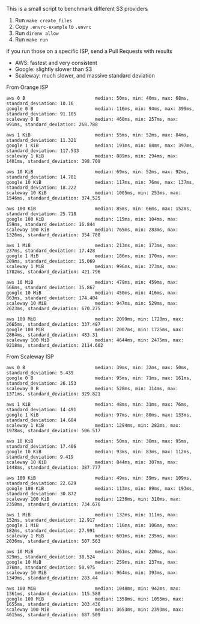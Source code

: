 		                 
This is a small script to benchmark different S3 providers

1. Run `make create_files`
2. Copy `.envrc-example` to `.envrc`
3. Run `direnv allow`
4. Run `make run`

If you run those on a specific ISP, send a Pull Requests with results

* AWS: fastest and very consistent
* Google: slightly slower than S3
* Scaleway: much slower, and massive standard deviation

From Orange ISP

	aws 0 B                          median: 50ms, min: 40ms, max: 68ms, standard_deviation: 10.16
	google 0 B                       median: 116ms, min: 94ms, max: 399ms, standard_deviation: 91.105
	scaleway 0 B                     median: 460ms, min: 257ms, max: 991ms, standard_deviation: 268.788
	
	aws 1 KiB                        median: 55ms, min: 52ms, max: 84ms, standard_deviation: 11.321
	google 1 KiB                     median: 191ms, min: 84ms, max: 397ms, standard_deviation: 117.533
	scaleway 1 KiB                   median: 889ms, min: 294ms, max: 1401ms, standard_deviation: 398.709
	
	aws 10 KiB                       median: 69ms, min: 52ms, max: 92ms, standard_deviation: 14.781
	google 10 KiB                    median: 117ms, min: 76ms, max: 137ms, standard_deviation: 18.222
	scaleway 10 KiB                  median: 1005ms, min: 253ms, max: 1546ms, standard_deviation: 374.525
	
	aws 100 KiB                      median: 85ms, min: 66ms, max: 152ms, standard_deviation: 25.718
	google 100 KiB                   median: 115ms, min: 104ms, max: 159ms, standard_deviation: 16.844
	scaleway 100 KiB                 median: 765ms, min: 283ms, max: 1326ms, standard_deviation: 354.788
	
	aws 1 MiB                        median: 213ms, min: 173ms, max: 237ms, standard_deviation: 17.428
	google 1 MiB                     median: 186ms, min: 170ms, max: 209ms, standard_deviation: 15.069
	scaleway 1 MiB                   median: 996ms, min: 373ms, max: 1782ms, standard_deviation: 421.796
	
	aws 10 MiB                       median: 479ms, min: 459ms, max: 566ms, standard_deviation: 35.867
	google 10 MiB                    median: 450ms, min: 416ms, max: 863ms, standard_deviation: 174.404
	scaleway 10 MiB                  median: 947ms, min: 529ms, max: 2623ms, standard_deviation: 670.275
	
	aws 100 MiB                      median: 2099ms, min: 1728ms, max: 2665ms, standard_deviation: 337.487
	google 100 MiB                   median: 2007ms, min: 1725ms, max: 2864ms, standard_deviation: 483.31
	scaleway 100 MiB                 median: 4644ms, min: 2475ms, max: 9218ms, standard_deviation: 2114.602

From Scaleway ISP

	aws 0 B                          median: 39ms, min: 32ms, max: 50ms, standard_deviation: 5.439
	google 0 B                       median: 95ms, min: 71ms, max: 161ms, standard_deviation: 26.153
	scaleway 0 B                     median: 528ms, min: 314ms, max: 1371ms, standard_deviation: 329.821
	
	aws 1 KiB                        median: 48ms, min: 31ms, max: 76ms, standard_deviation: 14.491
	google 1 KiB                     median: 97ms, min: 80ms, max: 133ms, standard_deviation: 14.684
	scaleway 1 KiB                   median: 1294ms, min: 282ms, max: 1978ms, standard_deviation: 506.517
	
	aws 10 KiB                       median: 50ms, min: 38ms, max: 95ms, standard_deviation: 17.406
	google 10 KiB                    median: 93ms, min: 83ms, max: 112ms, standard_deviation: 9.419
	scaleway 10 KiB                  median: 844ms, min: 307ms, max: 1448ms, standard_deviation: 387.777
	
	aws 100 KiB                      median: 49ms, min: 39ms, max: 109ms, standard_deviation: 22.629
	google 100 KiB                   median: 113ms, min: 89ms, max: 193ms, standard_deviation: 30.872
	scaleway 100 KiB                 median: 1236ms, min: 310ms, max: 2358ms, standard_deviation: 734.676
	
	aws 1 MiB                        median: 132ms, min: 111ms, max: 152ms, standard_deviation: 12.917
	google 1 MiB                     median: 116ms, min: 106ms, max: 182ms, standard_deviation: 27.991
	scaleway 1 MiB                   median: 601ms, min: 235ms, max: 2036ms, standard_deviation: 507.563
	
	aws 10 MiB                       median: 261ms, min: 220ms, max: 329ms, standard_deviation: 30.524
	google 10 MiB                    median: 259ms, min: 237ms, max: 376ms, standard_deviation: 50.975
	scaleway 10 MiB                  median: 964ms, min: 393ms, max: 1349ms, standard_deviation: 283.44
	
	aws 100 MiB                      median: 1048ms, min: 942ms, max: 1361ms, standard_deviation: 115.588
	google 100 MiB                   median: 1358ms, min: 1055ms, max: 1655ms, standard_deviation: 203.436
	scaleway 100 MiB                 median: 3653ms, min: 2393ms, max: 4615ms, standard_deviation: 687.509
